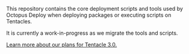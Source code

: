This repository contains the core deployment scripts and tools used by Octopus Deploy when deploying packages or executing scripts on Tentacles. 

It is currently a work-in-progress as we migrate the tools and scripts. 

[Learn more about our plans for Tentacle 3.0.](http://octopusdeploy.com/blog/deployment-targets-in-octopus-3)
